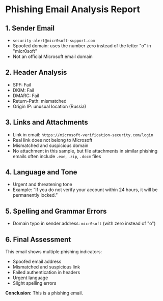 # Phishing Email Analysis Report

## 1. Sender Email  
- `security-alert@micr0soft-support.com`  
- Spoofed domain: uses the number zero instead of the letter "o" in "micr0soft"  
- Not an official Microsoft email domain  

## 2. Header Analysis  
- SPF: Fail  
- DKIM: Fail  
- DMARC: Fail  
- Return-Path: mismatched  
- Origin IP: unusual location (Russia)  

## 3. Links and Attachments  
- Link in email: `https://microsoft-verification-security.com/login`  
- Real link does not belong to Microsoft  
- Mismatched and suspicious domain  
- No attachment in this sample, but file attachments in similar phishing emails often include `.exe`, `.zip`, `.docm` files  

## 4. Language and Tone  
- Urgent and threatening tone  
- Example: “If you do not verify your account within 24 hours, it will be permanently locked.”  

## 5. Spelling and Grammar Errors  
- Domain typo in sender address: `micr0soft` (with zero instead of "o")  

## 6. Final Assessment  
This email shows multiple phishing indicators:
- Spoofed email address  
- Mismatched and suspicious link  
- Failed authentication in headers  
- Urgent language  
- Slight spelling errors  

**Conclusion:** This is a phishing email.
